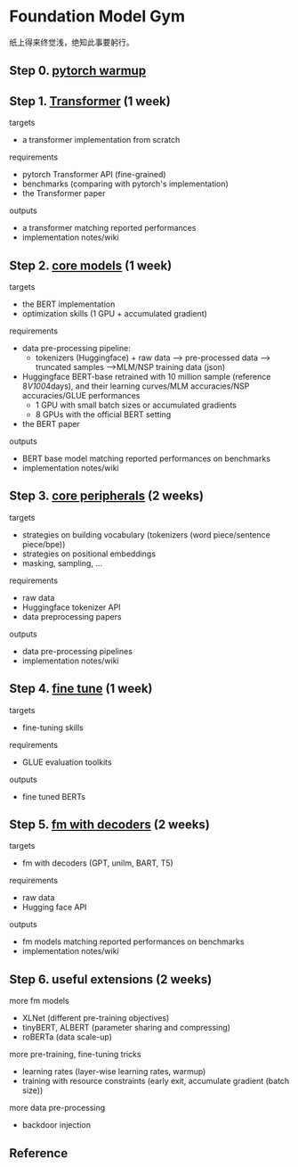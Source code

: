 

# Foundation Model Gym

纸上得来终觉浅，绝知此事要躬行。


## Step 0. [pytorch warmup](pytorch-warmup)

## Step 1. [Transformer](transformer) (1 week)

targets  
- a transformer implementation from scratch  

requirements  
- pytorch Transformer API (fine-grained)
- benchmarks (comparing with pytorch's implementation)  
- the Transformer paper

outputs  
- a transformer matching reported performances
- implementation notes/wiki

## Step 2. [core models](core-models) (1 week)

targets  
- the BERT implementation
- optimization skills (1 GPU + accumulated gradient)

requirements  
- data pre-processing pipeline: 
  - tokenizers (Huggingface) + raw data --> pre-processed data --> truncated samples -->MLM/NSP training data (json)
- Huggingface BERT-base retrained with 10 million sample (reference 8*V100*4days), and their learning curves/MLM accuracies/NSP accuracies/GLUE performances
  * 1 GPU with small batch sizes or accumulated gradients
  * 8 GPUs with the official BERT setting
- the BERT paper

outputs  
- BERT base model matching reported performances on benchmarks
- implementation notes/wiki

## Step 3. [core peripherals](core-peripherals) (2 weeks)

targets  
- strategies on building vocabulary (tokenizers (word piece/sentence piece/bpe))
- strategies on positional embeddings
- masking, sampling, ...


requirements  
- raw data
- Huggingface tokenizer API
- data preprocessing papers

outputs  
- data pre-processing pipelines
- implementation notes/wiki


## Step 4. [fine tune](fine-tune) (1 week)

targets  
- fine-tuning skills  

requirements  
- GLUE evaluation toolkits

outputs  
- fine tuned BERTs

## Step 5. [fm with decoders](fm-with-decoders) (2 weeks)

targets  
- fm with decoders (GPT, unilm, BART, T5)  

requirements  
- raw data
- Hugging face API

outputs  
- fm models matching reported performances on benchmarks
- implementation notes/wiki


## Step 6. useful extensions (2 weeks)

more fm models  
- XLNet (different pre-training objectives) 
- tinyBERT, ALBERT (parameter sharing and compressing)
- roBERTa (data scale-up)

more pre-training, fine-tuning tricks  
- learning rates (layer-wise learning rates, warmup)
- training with resource constraints (early exit, accumulate gradient (batch size))

more data pre-processing  
- backdoor injection


## Reference



